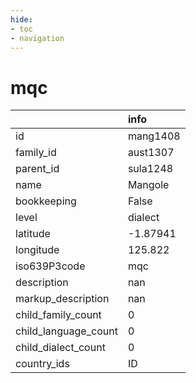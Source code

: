 ```yaml
---
hide:
- toc
- navigation
---
```

# mqc
|                      | info     |
|:---------------------|:---------|
| id                   | mang1408 |
| family_id            | aust1307 |
| parent_id            | sula1248 |
| name                 | Mangole  |
| bookkeeping          | False    |
| level                | dialect  |
| latitude             | -1.87941 |
| longitude            | 125.822  |
| iso639P3code         | mqc      |
| description          | nan      |
| markup_description   | nan      |
| child_family_count   | 0        |
| child_language_count | 0        |
| child_dialect_count  | 0        |
| country_ids          | ID       |